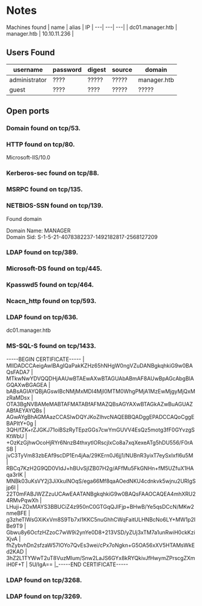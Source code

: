 # Notes

Machines found
| name | alias | IP
|  ---|     ---| ---|
| dc01.manager.htb | manager.htb | 10.10.11.236 |

## Users Found

| username | password | digest | source | domain |
|----------|----------|--------|--------| --- |
| administrator | ???? | ????? | ????? | manager.htb |
| guest | ???? | ???? | ????? | ????? | manager.htb |

## Open ports

### Domain found on tcp/53.


### HTTP found on tcp/80.

Microsoft-IIS/10.0

### Kerberos-sec found on tcp/88.



### MSRPC found on tcp/135.



### NETBIOS-SSN found on tcp/139.

Found domain

Domain Name: MANAGER                                                           
Domain Sid: S-1-5-21-4078382237-1492182817-2568127209


### LDAP found on tcp/389.



### Microsoft-DS found on tcp/445.


### Kpasswd5 found on tcp/464.



### Ncacn_http found on tcp/593.



### LDAP found on tcp/636.

dc01.manager.htb



### MS-SQL-S found on tcp/1433.

-----BEGIN CERTIFICATE-----
| MIIDADCCAeigAwIBAgIQaPakKZHz65hNHgW0ngVZuDANBgkqhkiG9w0BAQsFADA7
| MTkwNwYDVQQDHjAAUwBTAEwAXwBTAGUAbABmAF8AUwBpAGcAbgBlAGQAXwBGAGEA
| bABsAGIAYQBjAGswIBcNMjMxMDI4MjI0MTM0WhgPMjA1MzEwMjgyMjQxMzRaMDsx
| OTA3BgNVBAMeMABTAFMATABfAFMAZQBsAGYAXwBTAGkAZwBuAGUAZABfAEYAYQBs
| AGwAYgBhAGMAazCCASIwDQYJKoZIhvcNAQEBBQADggEPADCCAQoCggEBAPItY+0g
| 3QH/fZK+rZJGKJ71oiBSzRyTEpzGGs7cwYmGUVV4EsQz5motg3fF0GYvzgSKtWbU
| +OzKzGjhwOcoHjRYr6NnzB4thxytlORscjlxCo8a7xqXexeATg5hDU556/F0rASB
| jvC3TyVm83zbEAf9scDP1En4jAa/29KErn0J6jj1/NUBnR3yixT7eySxIxfl6u5M
| RBCq7KzH2G9QD0VIdJ+hBUvSjIZB07H2g/AFfMu5FkGNHn+fM5UZfuX1HAqa3rIK
| MNBk03uKsVY2j3JiXkulNOqS/ega66Mf8qaAOedNKU4cdnkvk5wjnu2URIgSjp6I
| 22T0mFABJWZZzuUCAwEAATANBgkqhkiG9w0BAQsFAAOCAQEA4mhXRU24RMvPqwXh
| LHuji+ZOxMAYS3BBUCiZ4z950nC0GTGqQJIFjp+BHwB/Ye5qsDCcN/MKw2nmeBFE
| g3zheTIWsGXiKxVm8S9Tb7xI1KKC5nuGhhCWqFaitULHNBcNo6LY+MW1p2IBe9T9
| Gbwu8y6OcfzHZzoC7wW9i2ynYe0D8+213VSD/yZUj3xTM7a1unRwiH0ckKziXjvA
| fhZybvhDn2sfzaW57IOYo7QvEs3wei/cPx7oNgkn+G5OA56xXV5HTAMsWkEd2KAD
| 3hZ2L1TYWwT2uT8VuzMlum/Snw2LaJS6GYx8kRYQkivJfHwymZPrscgZXmiH0F+T
| 5U/IgA==
|_-----END CERTIFICATE-----


### LDAP found on tcp/3268.



### LDAP found on tcp/3269.



